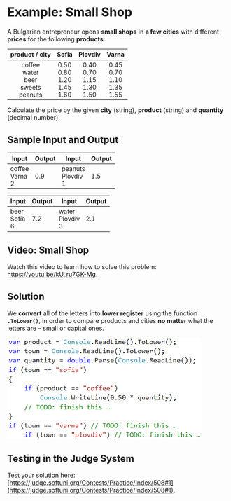 # Example: Small Shop

A Bulgarian entrepreneur opens **small shops** in **a few cities** with different **prices** for the following **products**:

|product / city|Sofia|Plovdiv|Varna|
|:-------:|:-------:|:-------:|:-------:|
|coffee<br>water<br>beer<br>sweets<br>peanuts|0.50<br>0.80<br>1.20<br>1.45<br>1.60<br>|0.40<br>0.70<br>1.15<br>1.30<br>1.50<br>|0.45<br>0.70<br>1.10<br>1.35<br>1.55|

Calculate the price by the given **city** (string), **product** (string) and **quantity** (decimal number).

## Sample Input and Output

| Input | Output | Input | Output |
|-------|-------|-------|-------|
|coffee<br>Varna<br>2|0.9|peanuts<br>Plovdiv<br>1|1.5|

| Input | Output | Input | Output |
|-------|-------|-------|-------|
|beer<br>Sofia<br>6|7.2|water<br>Plovdiv<br>3|2.1|

## Video: Small Shop

Watch this video to learn how to solve this problem: https://youtu.be/kU_ru7GK-Mg.

## Solution

We **convert** all of the letters into **lower register** using the function **`.ToLower()`**, in order to compare products and cities **no matter** what the letters are – small or capital ones.

![](/assets/chapter-4-images/02.Small-shop-01.png)

## Testing in the Judge System

Test your solution here: [https://judge.softuni.org/Contests/Practice/Index/508#1](https://judge.softuni.org/Contests/Practice/Index/508#1).
